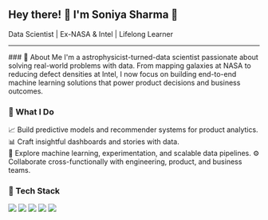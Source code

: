 
## Hey there! 👋 I'm Soniya Sharma 🌟  
Data Scientist | Ex-NASA & Intel | Lifelong Learner
<hr>
### 🚀 About Me  
I'm a astrophysicist-turned-data scientist passionate about solving real-world problems with data. From mapping galaxies at NASA to reducing defect densities at Intel, I now focus on  building end-to-end machine learning solutions that power product decisions and business outcomes.  

### 💼 What I Do  
📈 Build predictive models and recommender systems for product analytics.  
📊 Craft insightful dashboards and stories with data.  
🤖 Explore machine learning, experimentation, and scalable data pipelines.
⚙️ Collaborate cross-functionally with engineering, product, and business teams.  

### 🧰 Tech Stack  
<p>
  <img src="https://img.shields.io/badge/Python-3776AB?style=for-the-badge&logo=python&logoColor=white" />
  <img src="https://img.shields.io/badge/R-276DC3?style=for-the-badge&logo=r&logoColor=white" />
  <img src="https://img.shields.io/badge/SQL-4479A1?style=for-the-badge&logo=postgresql&logoColor=white" />
  <img src="https://img.shields.io/badge/Tableau-E97627?style=for-the-badge&logo=powerbi&logoColor=black" />
  <img src="https://img.shields.io/badge/Git-F05032?style=for-the-badge&logo=git&logoColor=white" />
</p>

